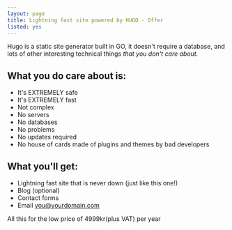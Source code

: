 ```yaml
---
layout: page
title: Lightning fast site powered by HUGO - Offer
listed: yes
---
```

Hugo is a static site generator built in GO, it doesn't require a database, and lots of other interesting technical things *that you don't care about.*

## What you do care about is:
- It's EXTREMELY safe
- It's EXTREMELY fast
- Not complex
- No servers
- No databases
- No problems
- No updates required
- No house of cards made of plugins and themes by bad developers


## What you'll get:
- Lightning fast site that is never down (just like this one!)
- Blog (optional)
- Contact forms
- Email you@yourdomain.com

All this for the low price of 4999kr(plus VAT) per year